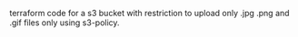 terraform code for a s3 bucket with restriction to upload only .jpg .png and .gif files only using s3-policy. 
